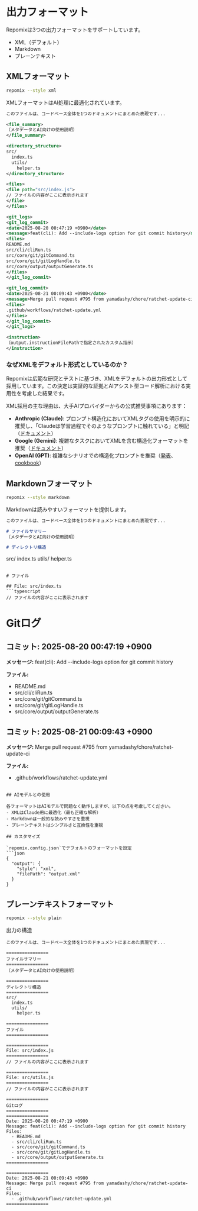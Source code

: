 # 出力フォーマット

Repomixは3つの出力フォーマットをサポートしています。
- XML（デフォルト）
- Markdown
- プレーンテキスト

## XMLフォーマット

```bash
repomix --style xml
```

XMLフォーマットはAI処理に最適化されています。

```xml
このファイルは、コードベース全体を1つのドキュメントにまとめた表現です...

<file_summary>
（メタデータとAI向けの使用説明）
</file_summary>

<directory_structure>
src/
  index.ts
  utils/
    helper.ts
</directory_structure>

<files>
<file path="src/index.js">
// ファイルの内容がここに表示されます
</file>
</files>

<git_logs>
<git_log_commit>
<date>2025-08-20 00:47:19 +0900</date>
<message>feat(cli): Add --include-logs option for git commit history</message>
<files>
README.md
src/cli/cliRun.ts
src/core/git/gitCommand.ts
src/core/git/gitLogHandle.ts
src/core/output/outputGenerate.ts
</files>
</git_log_commit>

<git_log_commit>
<date>2025-08-21 00:09:43 +0900</date>
<message>Merge pull request #795 from yamadashy/chore/ratchet-update-ci</message>
<files>
.github/workflows/ratchet-update.yml
</files>
</git_log_commit>
</git_logs>

<instruction>
（output.instructionFilePathで指定されたカスタム指示）
</instruction>
```

### なぜXMLをデフォルト形式としているのか？

Repomixは広範な研究とテストに基づき、XMLをデフォルトの出力形式として採用しています。この決定は実証的な証拠とAIアシスト型コード解析における実用性を考慮した結果です。

XML採用の主な理由は、大手AIプロバイダーからの公式推奨事項にあります：
- **Anthropic (Claude)**: プロンプト構造化においてXMLタグの使用を明示的に推奨し、「Claudeは学習過程でそのようなプロンプトに触れている」と明記（[ドキュメント](https://docs.anthropic.com/en/docs/build-with-claude/prompt-engineering/use-xml-tags)）
- **Google (Gemini)**: 複雑なタスクにおいてXMLを含む構造化フォーマットを推奨（[ドキュメント](https://cloud.google.com/vertex-ai/generative-ai/docs/learn/prompts/structure-prompts)）
- **OpenAI (GPT)**: 複雑なシナリオでの構造化プロンプトを推奨（[発表](https://x.com/OpenAIDevs/status/1890147300493914437)、[cookbook](https://cookbook.openai.com/examples/gpt-5/gpt-5_prompting_guide)）

## Markdownフォーマット

```bash
repomix --style markdown
```

Markdownは読みやすいフォーマットを提供します。

```markdown
このファイルは、コードベース全体を1つのドキュメントにまとめた表現です...

# ファイルサマリー
（メタデータとAI向けの使用説明）

# ディレクトリ構造
```
src/
index.ts
utils/
helper.ts
```

# ファイル

## File: src/index.ts
```typescript
// ファイルの内容がここに表示されます
```

# Gitログ

## コミット: 2025-08-20 00:47:19 +0900
**メッセージ:** feat(cli): Add --include-logs option for git commit history

**ファイル:**
- README.md
- src/cli/cliRun.ts
- src/core/git/gitCommand.ts
- src/core/git/gitLogHandle.ts
- src/core/output/outputGenerate.ts

## コミット: 2025-08-21 00:09:43 +0900
**メッセージ:** Merge pull request #795 from yamadashy/chore/ratchet-update-ci

**ファイル:**
- .github/workflows/ratchet-update.yml
```

## AIモデルとの使用

各フォーマットはAIモデルで問題なく動作しますが、以下の点を考慮してください。
- XMLはClaude用に最適化（最も正確な解析）
- Markdownは一般的な読みやすさを重視
- プレーンテキストはシンプルさと互換性を重視

## カスタマイズ

`repomix.config.json`でデフォルトのフォーマットを設定
```json
{
  "output": {
    "style": "xml",
    "filePath": "output.xml"
  }
}
```

## プレーンテキストフォーマット

```bash
repomix --style plain
```

出力の構造
```text
このファイルは、コードベース全体を1つのドキュメントにまとめた表現です...

================
ファイルサマリー
================
（メタデータとAI向けの使用説明）

================
ディレクトリ構造
================
src/
  index.ts
  utils/
    helper.ts

================
ファイル
================

================
File: src/index.js
================
// ファイルの内容がここに表示されます

================
File: src/utils.js
================
// ファイルの内容がここに表示されます

================
Gitログ
================
================
Date: 2025-08-20 00:47:19 +0900
Message: feat(cli): Add --include-logs option for git commit history
Files:
  - README.md
  - src/cli/cliRun.ts
  - src/core/git/gitCommand.ts
  - src/core/git/gitLogHandle.ts
  - src/core/output/outputGenerate.ts
================

================
Date: 2025-08-21 00:09:43 +0900
Message: Merge pull request #795 from yamadashy/chore/ratchet-update-ci
Files:
  - .github/workflows/ratchet-update.yml
================
```
